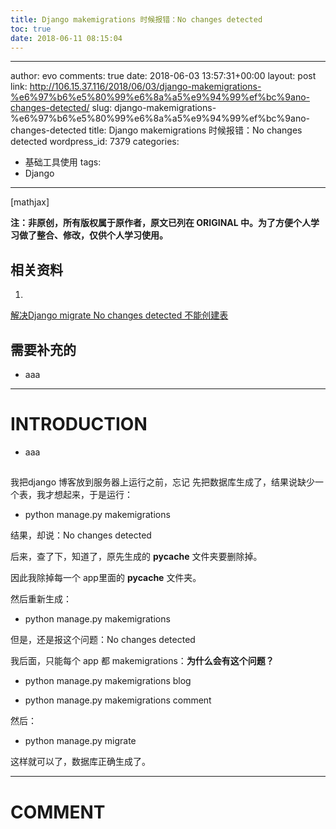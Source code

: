 ```yaml
---
title: Django makemigrations 时候报错：No changes detected
toc: true
date: 2018-06-11 08:15:04
---
```

---
author: evo
comments: true
date: 2018-06-03 13:57:31+00:00
layout: post
link: http://106.15.37.116/2018/06/03/django-makemigrations-%e6%97%b6%e5%80%99%e6%8a%a5%e9%94%99%ef%bc%9ano-changes-detected/
slug: django-makemigrations-%e6%97%b6%e5%80%99%e6%8a%a5%e9%94%99%ef%bc%9ano-changes-detected
title: Django makemigrations 时候报错：No changes detected
wordpress_id: 7379
categories:
- 基础工具使用
tags:
- Django
---

<!-- more -->

[mathjax]

**注：非原创，所有版权属于原作者，原文已列在 ORIGINAL 中。为了方便个人学习做了整合、修改，仅供个人学习使用。**


## 相关资料





 	
  1. 


[解决Django migrate No changes detected 不能创建表](https://blog.csdn.net/hanglinux/article/details/75645756)







## 需要补充的





 	
  * aaa





* * *





# INTRODUCTION





 	
  * aaa





## 


我把django 博客放到服务器上运行之前，忘记 先把数据库生成了，结果说缺少一个表，我才想起来，于是运行：



 	
  * python manage.py makemigrations


结果，却说：No changes detected

后来，查了下，知道了，原先生成的 __pycache__ 文件夹要删除掉。

因此我除掉每一个 app里面的 __pycache__ 文件夹。

然后重新生成：

 	
  * python manage.py makemigrations


但是，还是报这个问题：No changes detected

我后面，只能每个 app 都 makemigrations：**为什么会有这个问题？**



 	
  * python manage.py makemigrations blog

 	
  * python manage.py makemigrations comment


然后：

 	
  * python manage.py migrate


这样就可以了，数据库正确生成了。

























* * *





# COMMENT



